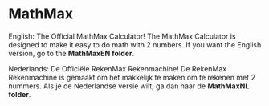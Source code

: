 # MathMax
English:
The Official MathMax Calculator!
The MathMax Calculator is designed to make it easy to do math with 2 numbers.
If you want the English version, go to the <b>MathMaxEN folder</b>.

Nederlands:
De Officiële RekenMax Rekenmachine!
De RekenMax Rekenmachine is gemaakt om het makkelijk te maken om te rekenen met 2 nummers.
Als je de Nederlandse versie wilt, ga dan naar de <b>MathMaxNL folder</b>.
